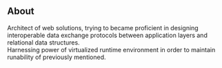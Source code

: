 ## About

Architect of web solutions, trying to became proficient in designing interoperable data exchange protocols between application layers and relational data structures.    
Harnessing power of virtualized runtime environment in order to maintain runability of previously mentioned.

<!--
**SzymonLegowski/SzymonLegowski** is a ✨ _special_ ✨ repository because its `README.md` (this file) appears on your GitHub profile.

Here are some ideas to get you started:

- 🔭 I’m currently working on ...
- 🌱 I’m currently learning ...
- 👯 I’m looking to collaborate on ...
- 🤔 I’m looking for help with ...
- 💬 Ask me about ...
- 📫 How to reach me: ...
- 😄 Pronouns: ...
- ⚡ Fun fact: ...
-->
